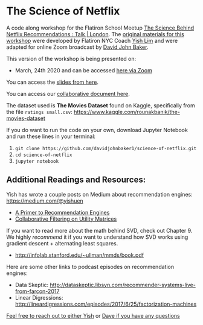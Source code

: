 # The Science of Netflix

A code along workshop for the Flatiron School Meetup [The Science Behind Netflix Recommendations : Talk | London](https://www.eventbrite.com/e/virtual-the-science-behind-netflix-recommendations-talk-london-tickets-96698721479).
The [original materials for this workshop](https://github.com/yishuen/meetup-movie-recommender) were developed by Flatiron NYC Coach [Yish Lim](https://www.linkedin.com/in/yishuen-lim/) and were adapted for online Zoom broadcast by [David John Baker](https://github.com/davidjohnbaker1/science-of-netflix).

This version of the workshop is being presented on:

* March, 24th 2020 and can be accessed [here via Zoom](https://wework.zoom.com/j/227461308) 

You can access the [slides from here]().

You can access our [collaborative document here]().

The dataset used is **The Movies Dataset** found on Kaggle, specifically from the file `ratings small.csv`: https://www.kaggle.com/rounakbanik/the-movies-dataset

If you do want to run the code on your own, download Jupyter Notebook and run these lines in your terminal:

 1. `git clone https://github.com/davidjohnbaker1/science-of-netflix.git`
 2. `cd science-of-netflix`
 3. `jupyter notebook`


## Additional Readings and Resources:

Yish has wrote a couple posts on Medium about recommendation engines: https://medium.com/@yishuen
- [A Primer to Recommendation Engines](https://towardsdatascience.com/a-primer-to-recommendation-engines-49bd12ed849f)
- [Collaborative Filtering on Utility Matrices](https://towardsdatascience.com/math-for-data-science-collaborative-filtering-on-utility-matrices-e62fa9badaab)

If you want to read more about the math behind SVD, check out Chapter 9. We highly *recommend* it if you want to understand how SVD works using gradient descent + alternating least squares.
- http://infolab.stanford.edu/~ullman/mmds/book.pdf

Here are some other links to podcast episodes on recommendation engines:
- Data Skeptic: http://dataskeptic.libsyn.com/recommender-systems-live-from-farcon-2017
- Linear Digressions: http://lineardigressions.com/episodes/2017/6/25/factorization-machines

[Feel free to reach out to either Yish](https://www.linkedin.com/in/yishuen-lim/) or [Dave if you have any questions](https://www.linkedin.com/in/david-john-baker-phd/) 


